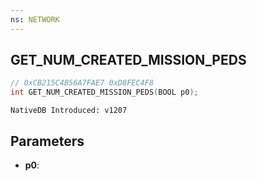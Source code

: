 ```yaml
---
ns: NETWORK
---
```

## GET_NUM_CREATED_MISSION_PEDS

```c
// 0xCB215C4B56A7FAE7 0xD8FEC4F8
int GET_NUM_CREATED_MISSION_PEDS(BOOL p0);
```

```
NativeDB Introduced: v1207
```

## Parameters
* **p0**:
